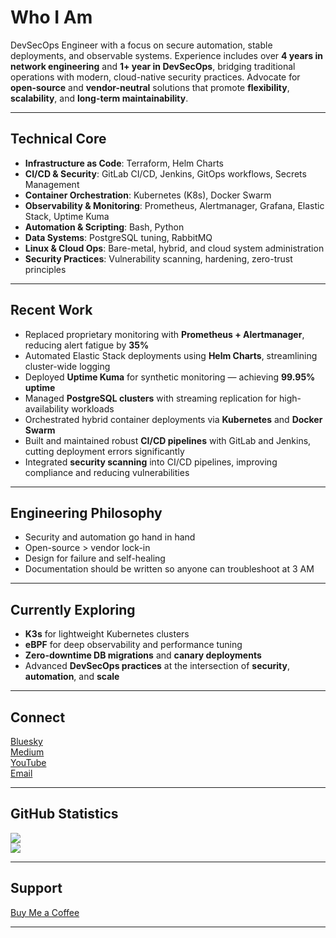# Who I Am

DevSecOps Engineer with a focus on secure automation, stable deployments, and observable systems. Experience includes over **4 years in network engineering** and **1+ year in DevSecOps**, bridging traditional operations with modern, cloud-native security practices. Advocate for **open-source** and **vendor-neutral** solutions that promote **flexibility**, **scalability**, and **long-term maintainability**.

---

## Technical Core

- **Infrastructure as Code**: Terraform, Helm Charts  
- **CI/CD & Security**: GitLab CI/CD, Jenkins, GitOps workflows, Secrets Management  
- **Container Orchestration**: Kubernetes (K8s), Docker Swarm  
- **Observability & Monitoring**: Prometheus, Alertmanager, Grafana, Elastic Stack, Uptime Kuma  
- **Automation & Scripting**: Bash, Python  
- **Data Systems**: PostgreSQL tuning, RabbitMQ  
- **Linux & Cloud Ops**: Bare-metal, hybrid, and cloud system administration  
- **Security Practices**: Vulnerability scanning, hardening, zero-trust principles  

---

## Recent Work

- Replaced proprietary monitoring with **Prometheus + Alertmanager**, reducing alert fatigue by **35%**  
- Automated Elastic Stack deployments using **Helm Charts**, streamlining cluster-wide logging  
- Deployed **Uptime Kuma** for synthetic monitoring — achieving **99.95% uptime**  
- Managed **PostgreSQL clusters** with streaming replication for high-availability workloads  
- Orchestrated hybrid container deployments via **Kubernetes** and **Docker Swarm**  
- Built and maintained robust **CI/CD pipelines** with GitLab and Jenkins, cutting deployment errors significantly  
- Integrated **security scanning** into CI/CD pipelines, improving compliance and reducing vulnerabilities  

---

## Engineering Philosophy

- Security and automation go hand in hand  
- Open-source > vendor lock-in  
- Design for failure and self-healing  
- Documentation should be written so anyone can troubleshoot at 3 AM  

---

## Currently Exploring

- **K3s** for lightweight Kubernetes clusters  
- **eBPF** for deep observability and performance tuning  
- **Zero-downtime DB migrations** and **canary deployments**  
- Advanced **DevSecOps practices** at the intersection of **security**, **automation**, and **scale**  

---

## Connect

[Bluesky](https://bsky.app/profile/gyinae)  
[Medium](https://medium.com/@dev.gyinae)  
[YouTube](https://youtube.com/@gyinae)  
[Email](mailto:dev.gyinae@gmail.com)  

---

## GitHub Statistics

![](https://nirzak-streak-stats.vercel.app/?user=Dev-Gyinae&theme=midnight-purple&hide_border=false)  
![](https://github-readme-stats.vercel.app/api/top-langs/?username=Dev-Gyinae&theme=midnight-purple&hide_border=false&include_all_commits=true&count_private=true&layout=compact)  

---

## Support

[Buy Me a Coffee](https://buymeacoffee.com/gyinae)  

---

<!-- Crafted with GPRM ( https://gprm.itsvg.in ) -->
